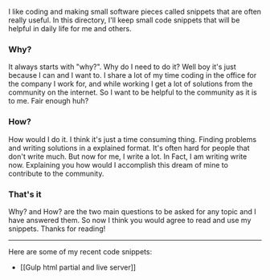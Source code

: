 I like coding and making small software pieces called snippets that are often really useful. In this directory, I'll keep small code snippets that will be helpful in daily life for me and others.

### Why? 
It always starts with "why?". Why do I need to do it? Well boy it's just because I can and I want to. I share a lot of my time coding in the office for the company I work for, and while working I get a lot of solutions from the community on the internet. So I want to be helpful to the community as it is to me. Fair enough huh? 

### How?
How would I do it. I think it's just a time consuming thing. Finding problems and writing solutions in a explained format. It's often hard for people that don't write much. But now for me, I write a lot. In Fact, I am writing write now. Explaining you how would I accomplish this dream of mine to contribute to the community. 

### That's it 
Why? and How? are the two main questions to be asked for any topic and I have answered them. So now I think you would agree to read and use my snippets. Thanks for reading!

---
Here are some of my recent code snippets:
- [[Gulp html partial and live server]]
